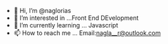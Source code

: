 - 👋 Hi, I’m @naglorias
- 👀 I’m interested in ...Front End DEvelopment
- 🌱 I’m currently learning ... Javascript
- 📫 How to reach me ... Email:nagla__r@outlook.com

<!---
naglorias/naglorias is a ✨ special ✨ repository because its `README.md` (this file) appears on your GitHub profile.
You can click the Preview link to take a look at your changes.
--->
